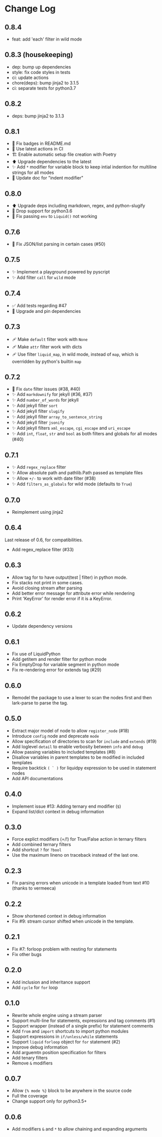 # Change Log

## 0.8.4

- feat: add 'each' filter in wild mode

## 0.8.3 (housekeeping)

- dep: bump up dependencies
- style: fix code styles in tests
- ci: update actions
- chore(deps): bump jinja2 to 3.1.5
- ci: separate tests for python3.7

## 0.8.2

- deps: bump jinja2 to 3.1.3

## 0.8.1

- 📝 Fix badges in README.md
- 👷 Use latest actions in CI
- 🏗️ Enable automatic setup file creation with Poetry
- ⬆️ Upgrade dependencies to the latest
- ✨ Add `*` modifier for variable block to keep intial indention for multiline strings for all modes
- 📝 Update doc for "indent modifier"

## 0.8.0

- ⬆️ Upgrade deps including markdown, regex, and python-slugify
- 📌 Drop support for python3.6
- 🐛 Fix passing `env` to `Liquid()` not working

## 0.7.6

- 🐛 Fix JSON/list parsing in certain cases (#50)

## 0.7.5

- ✨ Implement a playground powered by pyscript
- ✨ Add filter `call` for `wild` mode

## 0.7.4

- ✅ Add tests regarding #47
- 📌 Upgrade and pin dependencies

## 0.7.3

- 🩹 Make `default` filter work with `None`
- 🩹 Make `attr` filter work with dicts
- 🩹 Use filter `liquid_map`, in wild mode, instead of `map`, which is overridden by python's builtin `map`

## 0.7.2

- 🐛 Fix `date` filter issues (#38, #40)
- ✨ Add `markdownify` for jekyll (#36, #37)
- ✨ Add `number_of_words` for jekyll
- ✨ Add jekyll filter `sort`
- ✨ Add jekyll filter `slugify`
- ✨ Add jekyll filter `array_to_sentence_string`
- ✨ Add jekyll filter `jsonify`
- ✨ Add jekyll filters `xml_escape`, `cgi_escape` and `uri_escape`
- ✨ Add `int`, `float`, `str` and `bool` as both filters and globals for all modes (#40)

## 0.7.1

- ✨ Add `regex_replace` filter
- ✨ Allow absolute path and pathlib.Path passed as template files
- ✨ Allow `+/-` to work with date filter (#38)
- ✨ Add `filters_as_globals` for wild mode (defaults to `True`)

## 0.7.0

- Reimplement using jinja2

## 0.6.4

Last release of 0.6, for compatibilities.

- Add regex_replace filter (#33)

## 0.6.3

- Allow tag for to have output(test | filter) in python mode.
- Fix stacks not print in some cases.
- Avoid closing stream after parsing
- Add better error message for attribute error while rendering
- Print 'KeyError' for render error if it is a KeyError.

## 0.6.2

- Update dependency versions

## 0.6.1

- Fix use of LiquidPython
- Add getitem and render filter for python mode
- Fix EmptyDrop for variable segment in python mode
- Fix re-rendering error for extends tag (#29)

## 0.6.0

- Remodel the package to use a lexer to scan the nodes first and then lark-parse to parse the tag.

## 0.5.0

- Extract major model of node to allow `register_node` (#18)
- Introduce `config` node and deprecate `mode`
- Allow specification of directories to scan for `include` and `extends` (#19)
- Add loglevel `detail` to enable verbosity between `info` and `debug`
- Allow passing variables to included templates (#8)
- Disallow variables in parent templates to be modified in included templates
- Require backtick ``( ` )`` for liquidpy expression to be used in statement nodes
- Add API documentations

## 0.4.0

- Implement issue #13: Adding ternary end modifier (`$`)
- Expand list/dict context in debug information

## 0.3.0

- Force explict modifiers (=/!) for True/False action in ternary filters
- Add combined ternary filters
- Add shortcut `?` for `?bool`
- Use the maximum lineno on traceback instead of the last one.

## 0.2.3

- Fix parsing errors when unicode in a template loaded from text #10 (thanks to vermeeca)

## 0.2.2

- Show shortened context in debug information
- Fix #9: stream cursor shifted when unicode in the template.

## 0.2.1

- Fix #7: forloop problem with nesting for statements
- Fix other bugs

## 0.2.0

- Add inclusion and inheritance support
- Add `cycle` for `for` loop

## 0.1.0

- Rewrite whole engine using a stream parser
- Support multi-line for statements, expressions and tag comments (#1)
- Support wrapper (instead of a single prefix) for statement comments
- Add `from` and `import` shortcuts to import python modules
- Support expressions in `if/unless/while` statements
- Support `liquid` `forloop` object for `for` statement (#2)
- Improve debug information
- Add arguemtn position specification for filters
- Add tenary filters
- Remove `&` modifiers

## 0.0.7

- Allow `{% mode %}` block to be anywhere in the source code
- Full the coverage
- Change support only for python3.5+

## 0.0.6

- Add modifiers `&` and `*` to allow chaining and expanding arguments
